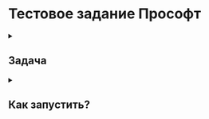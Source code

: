 <h1>Тестовое задание Прософт</h1>
<details>
  <summary><h2>Задача</h2></summary>
  <img src='https://github.com/RomRow-w/prosoft_test_task/assets/103392787/21b3ac90-3788-439a-a38e-9d290ff91c66'>
  <img src='https://github.com/RomRow-w/prosoft_test_task/assets/103392787/1bfd2ffc-03db-4049-b208-bcfb1826d31a'>
</details>
<details>
  <summary><h2>Как запустить?</h2></summary>
  <h3>Технические требования:</h3>
    1) Node.js >19.7.0
  <hr>
  <h3>Установка:</h3>
  <p>В корне проекта вызываем комманду:</p>
  <pre>npm install</pre>
  <h3>Запуск</h3>
  <p>После установки в корне проекта вызываем комманду:</p>
  <pre>npm start</pre>
  <p>После чего проект откроется в вашем браузере по адресу: http://localhost:3000/</p>
</details>
